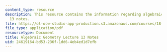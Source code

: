 ```yaml
---
content_type: resource
description: This resource contains the information regarding algebraic geometry lecture
  13 notes.
file: https://ol-ocw-studio-app-production.s3.amazonaws.com/courses/18-725-algebraic-geometry-fall-2015/24619164bd53236f1dd64eb4ed1d7efb_MIT18_725F15_lec13.pdf
file_type: application/pdf
resourcetype: Document
title: Algebraic Geometry Lecture 13 Notes
uid: 24619164-bd53-236f-1dd6-4eb4ed1d7efb
---
```

